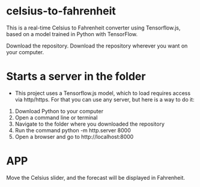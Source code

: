 # celsius-to-fahrenheit
This is a real-time Celsius to Fahrenheit converter using Tensorflow.js, based on a model trained in Python with TensorFlow.

Download the repository.
Download the repository wherever you want on your computer.

 # Starts a server in the folder

- This project uses a Tensorflow.js model, which to load requires access via http/https. For that you can use any server, but here is a way to do it:

 1. Download Python to your computer
 2. Open a command line or terminal
 3. Navigate to the folder where you downloaded the repository
 4. Run the command python -m http.server 8000
 5. Open a browser and go to http://localhost:8000

# APP

Move the Celsius slider, and the forecast will be displayed in Fahrenheit.
